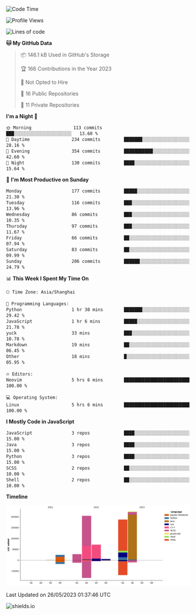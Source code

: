 <!--START_SECTION:waka-->
![Code Time](http://img.shields.io/badge/Code%20Time-284%20hrs%206%20mins-blue)

![Profile Views](http://img.shields.io/badge/Profile%20Views-0-blue)

![Lines of code](https://img.shields.io/badge/From%20Hello%20World%20I%27ve%20Written-745.5%20thousand%20lines%20of%20code-blue)

**🐱 My GitHub Data** 

> 📦 146.1 kB Used in GitHub's Storage 
 > 
> 🏆 166 Contributions in the Year 2023
 > 
> 🚫 Not Opted to Hire
 > 
> 📜 16 Public Repositories 
 > 
> 🔑 11 Private Repositories 
 > 
**I'm a Night 🦉** 

```text
🌞 Morning                113 commits         ███░░░░░░░░░░░░░░░░░░░░░░   13.60 % 
🌆 Daytime                234 commits         ███████░░░░░░░░░░░░░░░░░░   28.16 % 
🌃 Evening                354 commits         ███████████░░░░░░░░░░░░░░   42.60 % 
🌙 Night                  130 commits         ████░░░░░░░░░░░░░░░░░░░░░   15.64 % 
```
📅 **I'm Most Productive on Sunday** 

```text
Monday                   177 commits         █████░░░░░░░░░░░░░░░░░░░░   21.30 % 
Tuesday                  116 commits         ███░░░░░░░░░░░░░░░░░░░░░░   13.96 % 
Wednesday                86 commits          ███░░░░░░░░░░░░░░░░░░░░░░   10.35 % 
Thursday                 97 commits          ███░░░░░░░░░░░░░░░░░░░░░░   11.67 % 
Friday                   66 commits          ██░░░░░░░░░░░░░░░░░░░░░░░   07.94 % 
Saturday                 83 commits          ██░░░░░░░░░░░░░░░░░░░░░░░   09.99 % 
Sunday                   206 commits         ██████░░░░░░░░░░░░░░░░░░░   24.79 % 
```


📊 **This Week I Spent My Time On** 

```text
🕑︎ Time Zone: Asia/Shanghai

💬 Programming Languages: 
Python                   1 hr 30 mins        ███████░░░░░░░░░░░░░░░░░░   29.42 % 
JavaScript               1 hr 6 mins         █████░░░░░░░░░░░░░░░░░░░░   21.78 % 
yuck                     33 mins             ███░░░░░░░░░░░░░░░░░░░░░░   10.78 % 
Markdown                 19 mins             ██░░░░░░░░░░░░░░░░░░░░░░░   06.45 % 
Other                    18 mins             █░░░░░░░░░░░░░░░░░░░░░░░░   05.95 % 

🔥 Editors: 
Neovim                   5 hrs 6 mins        █████████████████████████   100.00 % 

💻 Operating System: 
Linux                    5 hrs 6 mins        █████████████████████████   100.00 % 
```

**I Mostly Code in JavaScript** 

```text
JavaScript               3 repos             ████░░░░░░░░░░░░░░░░░░░░░   15.00 % 
Java                     3 repos             ████░░░░░░░░░░░░░░░░░░░░░   15.00 % 
Python                   3 repos             ████░░░░░░░░░░░░░░░░░░░░░   15.00 % 
SCSS                     2 repos             ██░░░░░░░░░░░░░░░░░░░░░░░   10.00 % 
Shell                    2 repos             ██░░░░░░░░░░░░░░░░░░░░░░░   10.00 % 
```



**Timeline**

![Lines of Code chart](https://raw.githubusercontent.com/kopp4/kopp4/main/assets/bar_graph.png)


 Last Updated on 26/05/2023 01:37:46 UTC
<!--END_SECTION:waka-->
![shields.io](https://img.shields.io/github/commit-activity/w/kopp4/kopp4?color=g&label=abusing%20bot&style=flat-square)

